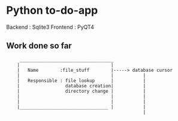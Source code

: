 
# Python to-do-app


Backend  : Sqlite3
Frontend : PyQT4


## Work done so far

```
     ___________________________________
    |                                  |
    |   Name        :file_stuff        |-----> database cursor
    |                                  |           |
    |   Responsible : file lookup      |           |
    |                 database creation|           |
    |                 directory change |           |
    |                                  |           |
    |                                  |           |
    |_________________________________ |           |
                                                   |



```                                                  
